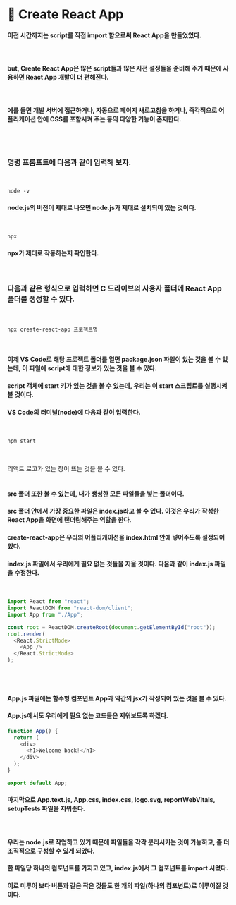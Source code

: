 # 📌 Create React App

#### 이전 시간까지는 script를 직접 import 함으로써 React App을 만들었었다.

<br>

#### but, Create React App은 많은 script들과 많은 사전 설정들을 준비해 주기 때문에 사용하면 React App 개발이 더 편해진다.

<br>

#### 예를 들면 개발 서버에 접근하거나, 자동으로 페이지 새로고침을 하거나, 즉각적으로 어플리케이션 안에 CSS를 포함시켜 주는 등의 다양한 기능이 존재한다.

<br><br>

### 명령 프롬프트에 다음과 같이 입력해 보자.

<br>

```
node -v
```

#### node.js의 버전이 제대로 나오면 node.js가 제대로 설치되어 있는 것이다.

<br>

```
npx
```

#### npx가 제대로 작동하는지 확인한다.

<br>

### 다음과 같은 형식으로 입력하면 C 드라이브의 사용자 폴더에 React App 폴더를 생성할 수 있다.

<br>

```
npx create-react-app 프로젝트명
```

<br>

#### 이제 VS Code로 해당 프로젝트 폴더를 열면 **package.json** 파일이 있는 것을 볼 수 있는데, 이 파일에 script에 대한 정보가 있는 것을 볼 수 있다.

#### script 객체에 start 키가 있는 것을 볼 수 있는데, 우리는 이 start 스크립트를 실행시켜 볼 것이다.

#### VS Code의 터미널(node)에 다음과 같이 입력한다.

<br>

```
npm start
```

<br>

리액트 로고가 있는 창이 뜨는 것을 볼 수 있다.
<br><br>

#### **src 폴더** 또한 볼 수 있는데, 내가 생성한 모든 파일들을 넣는 폴더이다.

#### src 폴더 안에서 가장 중요한 파일은 index.js라고 볼 수 있다. 이것은 우리가 작성한 React App을 화면에 랜더링해주는 역할을 한다.

#### create-react-app은 우리의 어플리케이션을 index.html 안에 넣어주도록 설정되어 있다.

#### index.js 파일에서 우리에게 필요 없는 것들을 지울 것이다. 다음과 같이 index.js 파일을 수정한다.

<br>

```js
import React from "react";
import ReactDOM from "react-dom/client";
import App from "./App";

const root = ReactDOM.createRoot(document.getElementById("root"));
root.render(
  <React.StrictMode>
    <App />
  </React.StrictMode>
);
```

<br><br>

#### **App.js** 파일에는 함수형 컴포넌트 App과 약간의 jsx가 작성되어 있는 것을 볼 수 있다.

#### App.js에서도 우리에게 필요 없는 코드들은 지워보도록 하겠다.

```js
function App() {
  return (
    <div>
      <h1>Welcome back!</h1>
    </div>
  );
}

export default App;
```

#### 마지막으로 App.text.js, App.css, index.css, logo.svg, reportWebVitals, setupTests 파일을 지워준다.

<br>

#### 우리는 node.js로 작업하고 있기 때문에 파일들을 각각 분리시키는 것이 가능하고, 좀 더 조직적으로 구성할 수 있게 되었다.

#### 한 파일당 하나의 컴포넌트를 가지고 있고, index.js에서 그 컴포넌트를 import 시켰다.

#### 이로 미루어 보다 버튼과 같은 작은 것들도 한 개의 파일(하나의 컴포넌트)로 이루어질 것이다.
